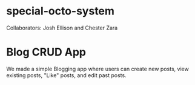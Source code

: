 # special-octo-system
Collaborators: Josh Ellison and Chester Zara

# Blog CRUD App
We made a simple Blogging app where users can create new posts, view existing posts, "Like" posts, and edit past posts. 
